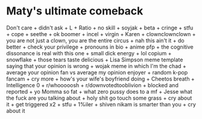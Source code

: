 # Maty's ultimate comeback

Don't care + didn't ask + L + Ratio + no skill + soyjak + beta + cringe + stfu + cope + seethe + ok boomer + incel + virgin + Karen + clownclownclown + you are not just a clown, you are the entire circus + nah this ain't it + do better + check your privilege + pronouns in bio + anime pfp + the cognitive dissonance is real with this one + small dick energy + lol copium + snowflake + those tears taste delicious + Lisa Simpson meme template saying that your opinion is wrong + wojak meme in which I'm the chad + average your opinion fan vs average my opinion enjoyer + random k-pop fancam + cry more + how's your wife's boyfriend doing + Cheetos breath + Intelligence 0 + r/whooooosh + r/downvotedtooblivion + blocked and reported + yo Momma so fat + what zero pussy does to a mf + Jesse what the fuck are you talking about + holy shit go touch some grass + cry about it + get triggered x2 + stfu + 1%iler + shiven nikam is smarter than you + cry about it
